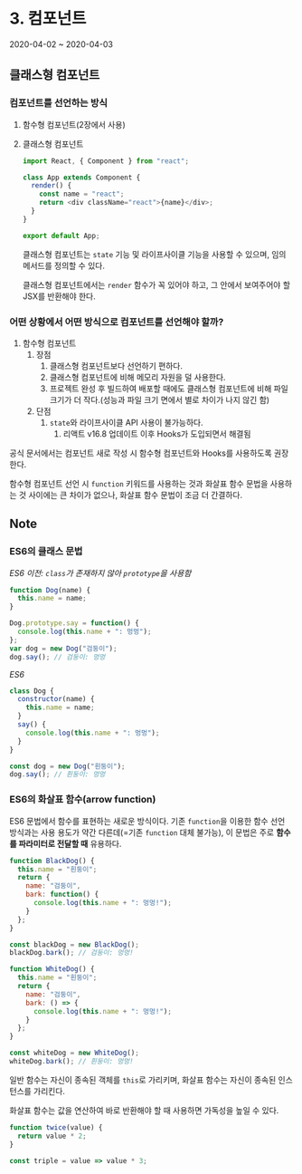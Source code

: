 # 3. 컴포넌트

2020-04-02 ~ 2020-04-03

## 클래스형 컴포넌트

### 컴포넌트를 선언하는 방식

1. 함수형 컴포넌트(2장에서 사용)
2. 클래스형 컴포넌트

   ```javascript
   import React, { Component } from "react";

   class App extends Component {
     render() {
       const name = "react";
       return <div className="react">{name}</div>;
     }
   }

   export default App;
   ```

   클래스형 컴포넌트는 `state` 기능 및 라이프사이클 기능을 사용할 수 있으며, 임의 메서드를 정의할 수 있다.

   클래스형 컴포넌트에서는 `render` 함수가 꼭 있어야 하고, 그 안에서 보여주어야 할 JSX를 반환해야 한다.

### 어떤 상황에서 어떤 방식으로 컴포넌트를 선언해야 할까?

1. 함수형 컴포넌트
   1. 장점
      1. 클래스형 컴포넌트보다 선언하기 편하다.
      2. 클래스형 컴포넌트에 비해 메모리 자원을 덜 사용한다.
      3. 프로젝트 완성 후 빌드하여 배포할 때에도 클래스형 컴포넌트에 비해 파일 크기가 더 작다.(성능과 파일 크기 면에서 별로 차이가 나지 않긴 함)
   2. 단점
      1. `state`와 라이프사이클 API 사용이 불가능하다.
         1. 리액트 v16.8 업데이트 이후 Hooks가 도입되면서 해결됨

공식 문서에서는 컴포넌트 새로 작성 시 함수형 컴포넌트와 Hooks를 사용하도록 권장한다.

함수형 컴포넌트 선언 시 `function` 키워드를 사용하는 것과 화살표 함수 문법을 사용하는 것 사이에는 큰 차이가 없으나, 화살표 함수 문법이 조금 더 간결하다.

## Note

### ES6의 클래스 문법

_ES6 이전: `class`가 존재하지 않아 `prototype`을 사용함_

```javascript
function Dog(name) {
  this.name = name;
}

Dog.prototype.say = function() {
  console.log(this.name + ": 멍멍");
};
var dog = new Dog("검둥이");
dog.say(); // 검둥이: 멍멍
```

_ES6_

```javascript
class Dog {
  constructor(name) {
    this.name = name;
  }
  say() {
    console.log(this.name + ": 멍멍");
  }
}

const dog = new Dog("흰둥이");
dog.say(); // 흰둥이: 멍멍
```

### ES6의 화살표 함수(arrow function)

ES6 문법에서 함수를 표현하는 새로운 방식이다. 기존 `function`을 이용한 함수 선언 방식과는 사용 용도가 약간 다른데(=기존 `function` 대체 불가능), 이 문법은 주로 **함수를 파라미터로 전달할 때** 유용하다.

```javascript
function BlackDog() {
  this.name = "흰둥이";
  return {
    name: "검둥이",
    bark: function() {
      console.log(this.name + ": 멍멍!");
    }
  };
}

const blackDog = new BlackDog();
blackDog.bark(); // 검둥이: 멍멍!

function WhiteDog() {
  this.name = "흰둥이";
  return {
    name: "검둥이",
    bark: () => {
      console.log(this.name + ": 멍멍!");
    }
  };
}

const whiteDog = new WhiteDog();
whiteDog.bark(); // 흰둥이: 멍멍!
```

일반 함수는 자신이 종속된 객체를 `this`로 가리키며, 화살표 함수는 자신이 종속된 인스턴스를 가리킨다.

화살표 함수는 값을 연산하여 바로 반환해야 할 때 사용하면 가독성을 높일 수 있다.

```javascript
function twice(value) {
  return value * 2;
}

const triple = value => value * 3;
```
